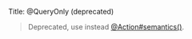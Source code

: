 Title: @QueryOnly (deprecated)

[//]: # (content copied to _user-guide_xxx)

> Deprecated, use instead [@Action#semantics()](./Action.html).


